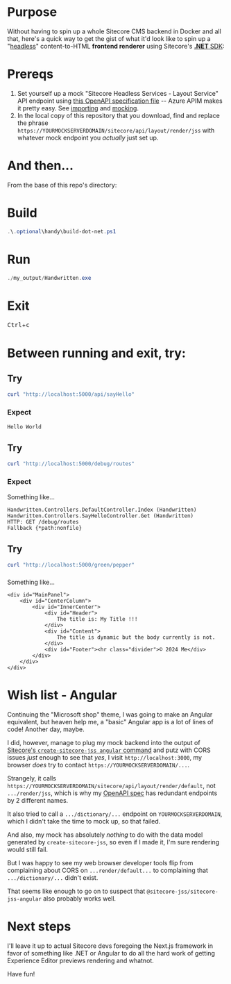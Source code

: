 # Purpose

Without having to spin up a whole Sitecore CMS backend in Docker and all that, here's a quick way to get the gist of what it'd look like to spin up a "[headless](https://sitecore.stackexchange.com/a/14598)" content-to-HTML **frontend renderer** using Sitecore's [**.NET** SDK](https://doc.sitecore.com/xp/en/developers/100/developer-tools/sitecore-asp-net-rendering-sdk.html):

# Prereqs

1. Set yourself up a mock "Sitecore Headless Services - Layout Service" API endpoint using [this OpenAPI specification file](.prereqs/mock-sc-layout-service.yml) -- Azure APIM makes it pretty easy.  See [importing](https://learn.microsoft.com/en-us/azure/api-management/import-api-from-oas?tabs=portal) and [mocking](https://learn.microsoft.com/en-us/azure/api-management/mock-api-responses?tabs=azure-portal).
1. In the local copy of this repository that you download, find and replace the phrase `https://YOURMOCKSERVERDOMAIN/sitecore/api/layout/render/jss` with whatever mock endpoint you _actually_ just set up.

# And then...

From the base of this repo's directory:

# Build

```powershell
.\.optional\handy\build-dot-net.ps1
```

# Run

```powershell
./my_output/Handwritten.exe
```

# Exit

<kbd>Ctrl</kbd>+<kbd>c</kbd>

# Between running and exit, try:

## Try

```powershell
curl "http://localhost:5000/api/sayHello"
```

### Expect

```
Hello World
```

## Try

```powershell
curl "http://localhost:5000/debug/routes"
```

### Expect

Something like...

```
Handwritten.Controllers.DefaultController.Index (Handwritten)
Handwritten.Controllers.SayHelloController.Get (Handwritten)
HTTP: GET /debug/routes
Fallback {*path:nonfile}
```

## Try

```powershell
curl "http://localhost:5000/green/pepper"
```

### 

Something like...

```
<div id="MainPanel">
    <div id="CenterColumn">
        <div id="InnerCenter">
            <div id="Header">
                The title is: My Title !!!
            </div>
            <div id="Content">
                The title is dynamic but the body currently is not.
            </div>
            <div id="Footer"><hr class="divider">© 2024 Me</div>
        </div>
    </div>
</div>
```

# Wish list - Angular

Continuing the "Microsoft shop" theme, I was going to make an Angular equivalent, but heaven help me, a "basic" Angular app is a lot of lines of code!  Another day, maybe.

I did, however, manage to plug my mock backend into the output of [Sitecore's `create-sitecore-jss angular` command](https://doc.sitecore.com/xp/en/developers/hd/latest/sitecore-headless-development/walkthrough--getting-started-with-jss-for-angular.html#create-the-application) and putz with CORS issues _just_ enough to see that _yes_, I visit `http://localhost:3000`, my browser _does_ try to contact `https://YOURMOCKSERVERDOMAIN/...`.

Strangely, it calls `https://YOURMOCKSERVERDOMAIN/sitecore/api/layout/render/default`, not `.../render/jss`, which is why my [OpenAPI spec](.prereqs/mock-sc-layout-service.yml) has redundant endpoints by 2 different names.

It also tried to call a `.../dictionary/...` endpoint on `YOURMOCKSERVERDOMAIN`, which I didn't take the time to mock up, so that failed.

And also, my mock has absolutely _nothing_ to do with the data model generated by `create-sitecore-jss`, so even if I made it, I'm sure rendering would still fail.

But I was happy to see my web browser developer tools flip from complaining about CORS on `...render/default...` to complaining that `.../dictionary/...` didn't exist.

That seems like enough to go on to suspect that `@sitecore-jss/sitecore-jss-angular` also probably works well.

# Next steps

I'll leave it up to actual Sitecore devs foregoing the Next.js framework in favor of something like .NET or Angular to do all the hard work of getting Experience Editor previews rendering and whatnot.

Have fun!